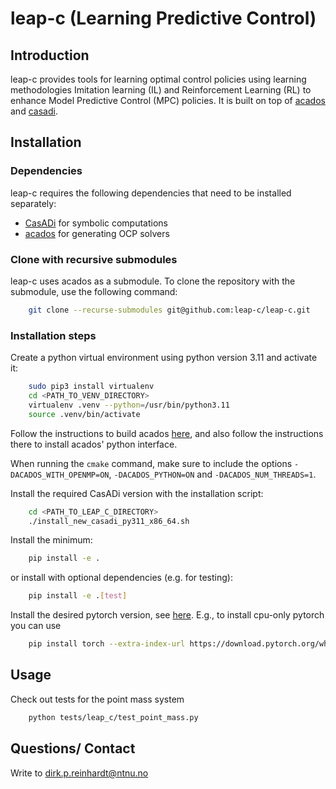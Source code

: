 # leap-c (Learning Predictive Control)

## Introduction

leap-c provides tools for learning optimal control policies using learning
methodologies Imitation learning (IL) and Reinforcement Learning (RL) to enhance
Model Predictive Control (MPC) policies. It is built on top of
[acados](https://docs.acados.org/index.html) and [casadi](https://web.casadi.org/).

## Installation

### Dependencies

leap-c requires the following dependencies that need to be installed separately:

- [CasADi](https://web.casadi.org/) for symbolic computations
- [acados](https://docs.acados.org/index.html) for generating OCP solvers

### Clone with recursive submodules

leap-c uses acados as a submodule. To clone the repository with the submodule, use the following command:

``` bash
    git clone --recurse-submodules git@github.com:leap-c/leap-c.git
```

### Installation steps

Create a python virtual environment using python version 3.11 and activate it:

``` bash
    sudo pip3 install virtualenv
    cd <PATH_TO_VENV_DIRECTORY>
    virtualenv .venv --python=/usr/bin/python3.11
    source .venv/bin/activate
```

Follow the instructions to build acados [here](https://docs.acados.org/installation/),
and also follow the instructions there to install acados' python interface.

When running the
`cmake` command, make sure to include the options `-DACADOS_WITH_OPENMP=ON`, `-DACADOS_PYTHON=ON` and `-DACADOS_NUM_THREADS=1`.

Install the required CasADi version with the installation script:

``` bash
    cd <PATH_TO_LEAP_C_DIRECTORY>
    ./install_new_casadi_py311_x86_64.sh
```

Install the minimum:

``` bash
    pip install -e .
```

or install with optional dependencies (e.g. for testing):

``` bash
    pip install -e .[test]
```

Install the desired pytorch version, see [here](https://pytorch.org/get-started/locally/).
E.g., to install cpu-only pytorch you can use

``` bash
    pip install torch --extra-index-url https://download.pytorch.org/whl/cpu
```

## Usage

Check out tests for the point mass system


``` bash
    python tests/leap_c/test_point_mass.py
```

## Questions/ Contact

Write to dirk.p.reinhardt@ntnu.no
